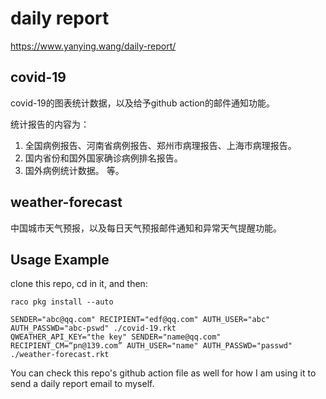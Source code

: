 daily report
================
https://www.yanying.wang/daily-report/


## covid-19
covid-19的图表统计数据，以及给予github action的邮件通知功能。

统计报告的内容为：
1. 全国病例报告、河南省病例报告、郑州市病理报告、上海市病理报告。
2. 国内省份和国外国家确诊病例排名报告。
3. 国外病例统计数据。
等。


## weather-forecast
中国城市天气预报，以及每日天气预报邮件通知和异常天气提醒功能。


## Usage Example
clone this repo, cd in it, and then:

~~~racket
raco pkg install --auto

SENDER="abc@qq.com" RECIPIENT="edf@qq.com" AUTH_USER="abc" AUTH_PASSWD="abc-pswd" ./covid-19.rkt
QWEATHER_API_KEY="the key" SENDER="name@qq.com" RECIPIENT_CM=“pn@139.com” AUTH_USER="name" AUTH_PASSWD="passwd" ./weather-forecast.rkt
~~~

You can check this repo's github action file as well for how I am using it to send a daily report email to myself.



